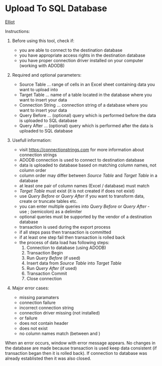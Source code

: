 # Upload To SQL Database

[Elliot](https://github.com/lukasheinz92/elliot/blob/main/README.md#elliot)

Instructions:

1. Before using this tool, check if:
    - you are able to connect to the destination database
    - you have appropriate access rights in the destination database
    - you have proper connection driver installed on your computer (working with ADODB)

2. Required and optional parameters:
    - Source Table ... range of cells in an Excel sheet containing data you want to upload into <Target Table>
    - Target Table ... name of a table located in the database where you want to insert your data
    - Connection String ... connection string of a database where you want to insert your data
    - Query Before ... (optional) query which is performed before the data is uploaded to SQL database
    - Query After ... (optional) query which is performed after the data is uploaded to SQL database

3. Usefull information:
    - visit <https://connectionstrings.com> for more information about connection strings
    - ADODB connection is used to connect to destination database
    - data is uploaded to database based on matching column names, not column order
    - column order may differ between *Source Table* and *Target Table* in a database
    - at least one pair of column names (Excel / database) must match
    - *Target Table* must exist (it is not created if does not exist)
    - use *Query Before* or *Query After* if you want to transform data, create or truncate tables etc.
    - you can enter multiple queries into *Query Before* or *Query After* - use ; (semicolon) as a delimiter
    - optional queries must be supported by the vendor of a destination database
    - transaction is used during the export process
    - if all steps pass then transaction is committed
    - if at least one step fail then transaction is rolled back
    - the process of data load has following steps:
      1. Connection to database (using ADODB)
      2. Transaction Begin
      3. Run *Query Before* (if used)
      4. Insert data from *Source Table* into *Target Table*
      5. Run *Query After* (if used)
      6. Transaction Commit
      7. Close connection

4. Major error cases:
    - missing paramaters
    - connection failure
    - incorrect connection string
    - connection driver missing (not installed)
    - <Query Before> or <Query After> failure
    - <Source Table> does not contain header
    - <Target Table> does not exist
    - no column names match (between <Source Table> and <Target Tabe>) 

When an error occurs, window with error message appears. No changes in the database are made because transaction is used keep data consistent (if transaction began then it is rolled back). If connection to database was already establisted then it was also closed.
